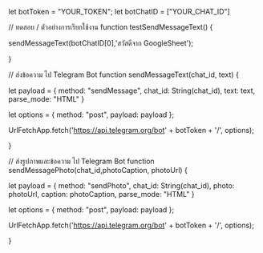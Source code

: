 let botToken = "YOUR_TOKEN";
let botChatID = ["YOUR_CHAT_ID"]



// ทดสอบ / ตัวอย่างการเรียกใช้งาน
function testSendMessageText() {

  sendMessageText(botChatID[0],'สวัสดีจาก GoogleSheet');

}

// ส่งข้อความ ไป Telegram Bot
function sendMessageText(chat_id, text) {
  
  let payload = {
          method: "sendMessage",
          chat_id: String(chat_id),
          text: text,
          parse_mode: "HTML"
        }

  let options = {
        method: "post",
        payload: payload
  };

  UrlFetchApp.fetch('https://api.telegram.org/bot' + botToken + '/', options);

}


// ส่งรูปภาพและข้อความ ไป Telegram Bot
function sendMessagePhoto(chat_id,photoCaption, photoUrl) {
  
  let payload = {
          method: "sendPhoto",
          chat_id: String(chat_id),
          photo: photoUrl,
          caption: photoCaption,
          parse_mode: "HTML"
        }

  let options = {
        method: "post",
        payload: payload
  };

  UrlFetchApp.fetch('https://api.telegram.org/bot' + botToken + '/', options);

}
